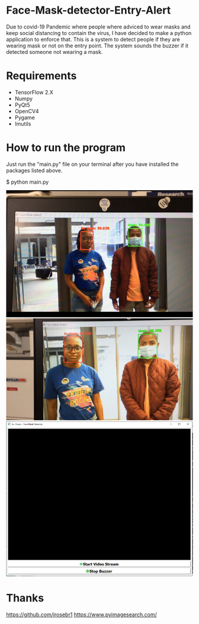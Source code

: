 # Face-Mask-detector-Entry-Alert

Due to covid-19 Pandemic where people where adviced to wear masks and keep social distancing to contain the virus, I have decided to make a python application to enforce that.
This is a system to detect people if they are wearing mask or not on the entry point.
The system sounds the buzzer if it detected someone not wearing a mask.

# Requirements
- TensorFlow 2.X
- Numpy
- PyQt5
- OpenCV4
- Pygame
- Imutils

# How to run the program

Just run the "main.py" file on your terminal after you have installed the packages listed above.

$ python main.py

![alt text](https://github.com/ThibaMahlezana/Face-Mask-detector-Entry-Alert/blob/main/IMG_E4687.JPG)
![alt text](https://github.com/ThibaMahlezana/Face-Mask-detector-Entry-Alert/blob/main/IMG_E4688.JPG)
![alt text](https://github.com/ThibaMahlezana/Face-Mask-detector-Entry-Alert/blob/main/Face%20Mask%20Detector%20system.PNG)

# Thanks

https://github.com/jrosebr1
https://www.pyimagesearch.com/
